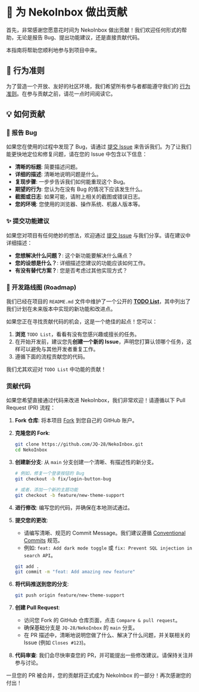 # 💖 为 NekoInbox 做出贡献

首先，非常感谢您愿意花时间为 NekoInbox 做出贡献！我们欢迎任何形式的帮助，无论是报告 Bug、提出功能建议，还是直接贡献代码。

本指南将帮助您顺利地参与到项目中来。

## 🤝 行为准则

为了营造一个开放、友好的社区环境，我们希望所有参与者都能遵守我们的 [行为准则](CODE_OF_CONDUCT.md)。在参与贡献之前，请花一点时间阅读它。

## 💡 如何贡献

### 🐞 报告 Bug

如果您在使用的过程中发现了 Bug，请通过 [提交 Issue](https://github.com/JQ-28/NekoInbox/issues/new/choose) 来告诉我们。为了让我们能更快地定位和修复问题，请在您的 Issue 中包含以下信息：

- **清晰的标题**: 简要描述问题。
- **详细的描述**: 清晰地说明问题是什么。
- **复现步骤**: 一步步告诉我们如何能重现这个 Bug。
- **期望的行为**: 您认为在没有 Bug 的情况下应该发生什么。
- **截图或日志**: 如果可能，请附上相关的截图或错误日志。
- **您的环境**: 您使用的浏览器、操作系统、机器人版本等。

### ✨ 提交功能建议

如果您对项目有任何绝妙的想法，欢迎通过 [提交 Issue](https://github.com/JQ-28/NekoInbox/issues/new/choose) 与我们分享。请在建议中详细描述：

- **您想解决什么问题？**: 这个新功能要解决什么痛点？
- **您的设想是什么？**: 详细描述您建议的功能应该如何工作。
- **有没有替代方案？**: 您是否考虑过其他实现方式？

### 🚀 开发路线图 (Roadmap)

我们已经在项目的 `README.md` 文件中维护了一个公开的 [**TODO List**](../README.md#-todo-list)，其中列出了我们计划在未来版本中实现的新功能和改进点。

如果您正在寻找贡献代码的机会，这是一个绝佳的起点！您可以：

1.  **浏览** `TODO List`，看看有没有您感兴趣或擅长的任务。
2.  在开始开发前，建议您先**创建一个新的 Issue**，声明您打算认领哪个任务，这样可以避免与其他开发者重复工作。
3.  遵循下面的流程贡献您的代码。

我们尤其欢迎对 `TODO List` 中功能的贡献！

###  贡献代码

如果您希望直接通过代码来改进 NekoInbox，我们非常欢迎！请遵循以下 Pull Request (PR) 流程：

1.  **Fork 仓库**: 将本项目 [Fork](https://github.com/JQ-28/NekoInbox/fork) 到您自己的 GitHub 账户。

2.  **克隆您的 Fork**:
    ```bash
    git clone https://github.com/JQ-28/NekoInbox.git
    cd NekoInbox
    ```

3.  **创建新分支**: 从 `main` 分支创建一个清晰、有描述性的新分支。
    ```bash
    # 例如，修复一个登录按钮的 Bug
    git checkout -b fix/login-button-bug

    # 或者，添加一个新的主题功能
    git checkout -b feature/new-theme-support
    ```

4.  **进行修改**: 编写您的代码，并确保在本地测试通过。

5.  **提交您的更改**:
    - 请编写清晰、规范的 Commit Message。我们建议遵循 [Conventional Commits](https://www.conventionalcommits.org/) 规范。
    - 例如: `feat: Add dark mode toggle` 或 `fix: Prevent SQL injection in search API`。
    ```bash
    git add .
    git commit -m "feat: Add amazing new feature"
    ```

6.  **将代码推送到您的分支**:
    ```bash
    git push origin feature/new-theme-support
    ```

7.  **创建 Pull Request**:
    - 访问您 Fork 的 GitHub 仓库页面，点击 `Compare & pull request`。
    - 确保基础分支是 `JQ-28/NekoInbox` 的 `main` 分支。
    - 在 PR 描述中，清晰地说明您做了什么、解决了什么问题，并关联相关的 Issue (例如 `Closes #123`)。

8.  **代码审查**: 我们会尽快审查您的 PR，并可能提出一些修改建议。请保持关注并参与讨论。

一旦您的 PR 被合并，您的贡献将正式成为 NekoInbox 的一部分！再次感谢您的付出！